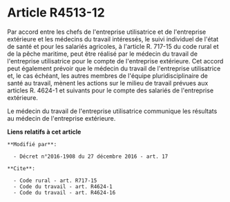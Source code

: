 # Article R4513-12

Par accord entre les chefs de l'entreprise utilisatrice et de l'entreprise extérieure et les médecins du travail intéressés,
le suivi individuel de l'état de santé et pour les salariés agricoles, à l'article R. 717-15 du code rural et de la pêche
maritime, peut être réalisé par le médecin du travail de l'entreprise utilisatrice pour le compte de l'entreprise extérieure.
Cet accord peut également prévoir que le médecin du travail de l'entreprise utilisatrice et, le cas échéant, les autres
membres de l'équipe pluridisciplinaire de santé au travail, mènent les actions sur le milieu de travail prévues aux articles
R. 4624-1 et suivants pour le compte des salariés de l'entreprise extérieure. 

Le médecin du travail de l'entreprise utilisatrice communique les résultats au médecin de l'entreprise extérieure.

**Liens relatifs à cet article**

	**Modifié par**:

	  - Décret n°2016-1908 du 27 décembre 2016 - art. 17

	**Cite**:

	  - Code rural - art. R717-15
	  - Code du travail - art. R4624-1
	  - Code du travail - art. R4624-16
